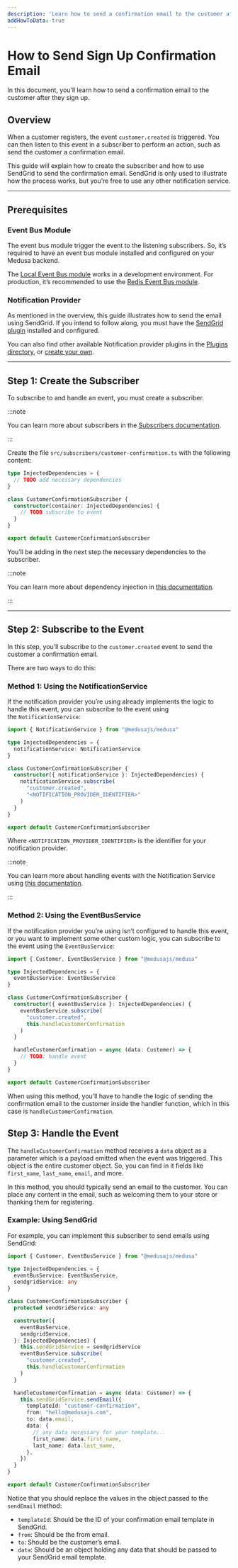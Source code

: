 ```yaml
---
description: 'Learn how to send a confirmation email to the customer after they sign up. This guide uses SendGrid as an example Notification provider.'
addHowToData: true
---
```


# How to Send Sign Up Confirmation Email

In this document, you’ll learn how to send a confirmation email to the customer after they sign up.

## Overview

When a customer registers, the event `customer.created` is triggered. You can then listen to this event in a subscriber to perform an action, such as send the customer a confirmation email.

This guide will explain how to create the subscriber and how to use SendGrid to send the confirmation email. SendGrid is only used to illustrate how the process works, but you’re free to use any other notification service.

---

## Prerequisites

### Event Bus Module

The event bus module trigger the event to the listening subscribers. So, it’s required to have an event bus module installed and configured on your Medusa backend.

The [Local Event Bus module](../../../development/events/modules/local.md) works in a development environment. For production, it’s recommended to use the [Redis Event Bus module](../../../development/events/modules/redis.md).

### Notification Provider

As mentioned in the overview, this guide illustrates how to send the email using SendGrid. If you intend to follow along, you must have the [SendGrid plugin](../../../plugins/notifications/sendgrid.mdx) installed and configured.

You can also find other available Notification provider plugins in the [Plugins directory](https://medusajs.com/plugins/), or [create your own](../../../development/notification/create-notification-provider.md).

---

## Step 1: Create the Subscriber

To subscribe to and handle an event, you must create a subscriber.

:::note

You can learn more about subscribers in the [Subscribers documentation](../../../development/events/subscribers.mdx).

:::

Create the file `src/subscribers/customer-confirmation.ts` with the following content:

```ts title=src/subscribers/customer-confirmation.ts
type InjectedDependencies = {
  // TODO add necessary dependencies
}

class CustomerConfirmationSubscriber {
  constructor(container: InjectedDependencies) {
    // TODO subscribe to event
  }
}

export default CustomerConfirmationSubscriber
```

You’ll be adding in the next step the necessary dependencies to the subscriber.

:::note

You can learn more about dependency injection in [this documentation](../../../development/fundamentals/dependency-injection.md).

:::

---

## Step 2: Subscribe to the Event

In this step, you’ll subscribe to the `customer.created` event to send the customer a confirmation email.

There are two ways to do this:

### Method 1: Using the NotificationService

If the notification provider you’re using already implements the logic to handle this event, you can subscribe to the event using the `NotificationService`:

```ts title=src/subscribers/customer-confirmation.ts
import { NotificationService } from "@medusajs/medusa"

type InjectedDependencies = {
  notificationService: NotificationService
}

class CustomerConfirmationSubscriber {
  constructor({ notificationService }: InjectedDependencies) {
    notificationService.subscribe(
      "customer.created", 
      "<NOTIFICATION_PROVIDER_IDENTIFIER>"
    )
  }
}

export default CustomerConfirmationSubscriber
```

Where `<NOTIFICATION_PROVIDER_IDENTIFIER>` is the identifier for your notification provider.

:::note

You can learn more about handling events with the Notification Service using [this documentation](../../../development/notification/create-notification-provider.md).

:::

### Method 2: Using the EventBusService

If the notification provider you’re using isn’t configured to handle this event, or you want to implement some other custom logic, you can subscribe to the event using the `EventBusService`:

```ts title=src/subscribers/customer-confirmation.ts
import { Customer, EventBusService } from "@medusajs/medusa"

type InjectedDependencies = {
  eventBusService: EventBusService
}

class CustomerConfirmationSubscriber {
  constructor({ eventBusService }: InjectedDependencies) {
    eventBusService.subscribe(
      "customer.created", 
      this.handleCustomerConfirmation
    )
  }

  handleCustomerConfirmation = async (data: Customer) => {
    // TODO: handle event
  }
}

export default CustomerConfirmationSubscriber
```

When using this method, you’ll have to handle the logic of sending the confirmation email to the customer inside the handler function, which in this case is `handleCustomerConfirmation`.

## Step 3: Handle the Event

The `handleCustomerConfirmation` method receives a `data` object as a parameter which is a payload emitted when the event was triggered. This object is the entire customer object. So, you can find in it fields like `first_name`, `last_name`, `email`, and more.

In this method, you should typically send an email to the customer. You can place any content in the email, such as welcoming them to your store or thanking them for registering.

### Example: Using SendGrid

For example, you can implement this subscriber to send emails using SendGrid:

```ts title=src/subscribers/customer-confirmation.ts
import { Customer, EventBusService } from "@medusajs/medusa"

type InjectedDependencies = {
  eventBusService: EventBusService,
  sendgridService: any
}

class CustomerConfirmationSubscriber {
  protected sendGridService: any

  constructor({
    eventBusService,
    sendgridService,
  }: InjectedDependencies) {
    this.sendGridService = sendgridService
    eventBusService.subscribe(
      "customer.created", 
      this.handleCustomerConfirmation
    )
  }

  handleCustomerConfirmation = async (data: Customer) => {
    this.sendGridService.sendEmail({
      templateId: "customer-confirmation",
      from: "hello@medusajs.com",
      to: data.email,
      data: {
        // any data necessary for your template...
        first_name: data.first_name,
        last_name: data.last_name,
      },
    })
  }
}

export default CustomerConfirmationSubscriber
```

Notice that you should replace the values in the object passed to the `sendEmail` method:

- `templateId`: Should be the ID of your confirmation email template in SendGrid.
- `from`: Should be the from email.
- `to`: Should be the customer’s email.
- `data`: Should be an object holding any data that should be passed to your SendGrid email template.
